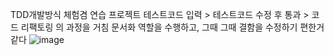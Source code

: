TDD개발방식 체험겸 연습 프로젝트
테스트코드 입력 > 테스트코드 수정 후 통과 > 코드 리팩토링 의 과정을 거침
문서화 역할을 수행하고, 그때 그때 결함을 수정하기 편한거 같다
![image](https://user-images.githubusercontent.com/57083072/193409288-67fe8892-85e7-4dea-8f4a-375f4f9de58d.png)
